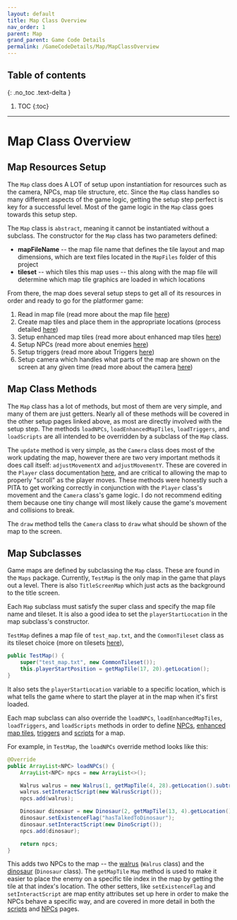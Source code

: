 ```yaml
---
layout: default
title: Map Class Overview
nav_order: 1
parent: Map
grand_parent: Game Code Details
permalink: /GameCodeDetails/Map/MapClassOverview
---
```


## Table of contents
{: .no_toc .text-delta }

1. TOC
{:toc}

---

# Map Class Overview

## Map Resources Setup

The `Map` class does A LOT of setup upon instantiation for resources such as the camera, NPCs, map tile structure, etc.
Since the `Map` class handles so many different aspects of the game logic, getting the setup step perfect is key
for a successful level. Most of the game logic in the `Map` class goes towards this setup step.

The `Map` class is `abstract`, meaning it cannot be instantiated without a subclass. 
The constructor for the `Map` class has two parameters defined:
- **mapFileName** -- the map file name that defines the tile layout and map dimensions, which are text files located in the `MapFiles` folder of this project
- **tileset** -- which tiles this map uses -- this along with the map file will determine which map tile graphics are loaded in which locations

From there, the map does several setup steps to get all of its resources in order and ready to go for the platformer game:
1. Read in map file (read more about the map file [here](./map-file.md)) 
1. Create map tiles and place them in the appropriate locations (process detailed [here](./map-tiles-and-tilesets.md))
1. Setup enhanced map tiles (read more about enhanced map tiles [here](./enhanced-map-tiles.md))
1. Setup NPCs (read more about enemies [here](./npcs.md))
1. Setup triggers (read more about Triggers [here](./triggers.md))
1. Setup camera which handles what parts of the map are shown on the screen at any given time (read more about the camera [here](./map-camera.md))

## Map Class Methods

The `Map` class has a lot of methods, but most of them are very simple, and many of them are just getters.
Nearly all of these methods will be covered in the other setup pages linked above, as most are directly involved with
the setup step. The methods `loadNPCs`, `loadEnhancedMapTiles`, `loadTriggers`, and `loadScripts` are all intended
to be overridden by a subclass of the `Map` class.

The `update` method is very simple, as the `Camera` class does most of the work updating the map, however
there are two very important methods it does call itself: `adjustMovementX` and `adjustMovementY`. These are covered
in the `Player` class documentation [here](../player.md), and are critical to allowing the map to properly "scroll" as the player moves.
These methods were honestly such a PITA to get working correctly in conjunction with the `Player` class's movement and the `Camera` class's
game logic. I do not recommend editing them because one tiny change will most likely cause the game's movement and collisions to break.

The `draw` method tells the `Camera` class to `draw` what should be shown of the map to the screen.

## Map Subclasses

Game maps are defined by subclassing the `Map` class. These are found in the `Maps` package.
Currently, `TestMap` is the only map in the game that plays out a level. There is also `TitleScreenMap` which just acts as the background to the title screen.

Each `Map` subclass must satisfy the super class and specify the map file name and tileset. 
It is also a good idea to set the `playerStartLocation` in the map subclass's constructor.

`TestMap` defines a map file of `test_map.txt`, and the `CommonTileset` class as its tileset choice (more on tilesets [here](./map-tiles-and-tilesets.md)),

```java
public TestMap() {
    super("test_map.txt", new CommonTileset());
    this.playerStartPosition = getMapTile(17, 20).getLocation();
}
```

It also sets the `playerStartLocation` variable to a specific location, which is what tells the game where to start the player at in the map when it's first loaded.

Each map subclass can also override the `loadNPCs`, `loadEnhancedMapTiles`, `loadTriggers`, and `loadScripts` methods in order to define
[NPCs](./npcs.md), [enhanced map tiles](./enhanced-map-tiles.md), [triggers](./triggers.md) and [scripts](./scripts.md) for a map.

For example, in `TestMap`, the `loadNPCs` override method looks like this:

```java
@Override
public ArrayList<NPC> loadNPCs() {
    ArrayList<NPC> npcs = new ArrayList<>();

    Walrus walrus = new Walrus(1, getMapTile(4, 28).getLocation().subtractY(40));
    walrus.setInteractScript(new WalrusScript());
    npcs.add(walrus);

    Dinosaur dinosaur = new Dinosaur(2, getMapTile(13, 4).getLocation());
    dinosaur.setExistenceFlag("hasTalkedToDinosaur");
    dinosaur.setInteractScript(new DinoScript());
    npcs.add(dinosaur);

    return npcs;
}
```

This adds two NPCs to the map -- the [walrus](./npcs.md#walrus) (`Walrus` class) and the [dinosaur](./npcs.md#dinosaur) (`Dinosaur` class).
The `getMapTile` `Map` method is used to make it easier to place the enemy on a specific tile index in the map by
getting the tile at that index's location. The other setters, like `setExistenceFlag` and `setInteractScript` are map entity attributes
set up here in order to make the NPCs behave a specific way, and are covered in more detail in both the [scripts](./scripts.md) and [NPCs](./npcs.md) pages.